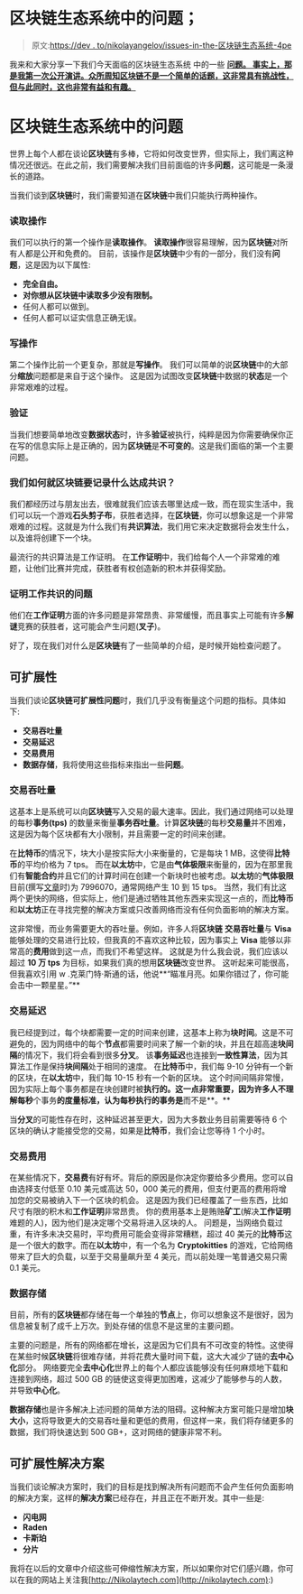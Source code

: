 # 区块链生态系统中的问题；

> 原文:[https://dev . to/nikolayangelov/issues-in-the-区块链生态系统-4pe](https://dev.to/nikolayangelov/issues-in-the-blockchain-ecosystem-4pe)

我来和大家分享一下我们今天面临的区块链生态系统 中的一些 **[问题。
事实上，那是我第一次公开演讲。众所周知**区块链**不是一个简单的话题，这非常具有挑战性，但与此同时，这也非常有益和有趣。](http://nikolaytech.com/blockchain-ecosystem-issues/)**

# 区块链生态系统中的问题

世界上每个人都在谈论**区块链**有多棒，它将如何改变世界，但实际上，我们离这种情况还很远。在此之前，我们需要解决我们目前面临的许多**问题**，这可能是一条漫长的道路。

当我们谈到**区块链**时，我们需要知道在**区块链**中我们只能执行两种操作。

### 读取操作

我们可以执行的第一个操作是**读取操作**。
**读取操作**很容易理解，因为**区块链**对所有人都是公开和免费的。
目前，该操作是**区块链**中少有的一部分，我们没有**问题**，这是因为以下属性:

*   **完全自由。**
*   **对你想从区块链中读取多少没有限制。**
*   任何人都可以做到。
*   任何人都可以证实信息正确无误。

### 写操作

第二个操作比前一个更复杂，那就是**写操作**。
我们可以简单的说**区块链**中的大部分**缩放**问题都是来自于这个操作。
这是因为试图改变**区块链**中数据的**状态**是一个非常艰难的过程。

### 验证

当我们想要简单地改变**数据状态**时，许多**验证**被执行，纯粹是因为你需要确保你正在写的信息实际上是正确的，因为**区块链**是**不可变的**。这是我们面临的第一个主要问题。

### 我们如何就区块链要记录什么达成共识？

我们都经历过与朋友出去，很难就我们应该去哪里达成一致，而在现实生活中，我们可以玩一个游戏**石头剪子布**，获胜者选择，在**区块链**，你可以想象这是一个非常艰难的过程。这就是为什么我们有**共识算法**，我们用它来决定数据将会发生什么，以及谁将创建下一个块。

最流行的共识算法是工作证明。
在**工作证明**中，我们给每个人一个非常难的难题，让他们比赛并完成，获胜者有权创造新的积木并获得奖励。

### 证明工作共识的问题

他们在**工作证明**方面的许多问题是非常昂贵、非常缓慢，而且事实上可能有许多**解谜**竞赛的获胜者，这可能会产生问题(**叉子**)。

好了，现在我们对什么是**区块链**有了一些简单的介绍，是时候开始检查问题了。

## 可扩展性

当我们谈论**区块链可扩展性问题**时，我们几乎没有衡量这个问题的指标。具体如下:

*   **交易吞吐量**
*   **交易延迟**
*   **交易费用**
*   **数据存储**，我将使用这些指标来指出一些**问题**。

### 交易吞吐量

这基本上是系统可以向**区块链**写入交易的最大速率。因此，我们通过网络可以处理的每秒**事务(tps)** 的数量来衡量**事务吞吐量**。计算**区块链**的每秒**交易量**并不困难，这是因为每个区块都有大小限制，并且需要一定的时间来创建。

在**比特币**的情况下，块大小是按实际大小来衡量的，它是每块 1 MB，这使得**比特币**的平均价格为 7 tps。
而在**以太坊**中，它是由**气体极限**来衡量的，因为在那里我们有**智能合约**并且它们的计算时间在创建一个新块时也被考虑。**以太坊**的**气体极限**目前(撰写[文章](http://nikolaytech.com/blockchain-ecosystem-issues/)时)为 7996070，通常网络产生 10 到 15 tps。
当然，我们有比这两个更快的网络，但实际上，他们是通过牺牲其他东西来实现这一点的，而**比特币**和**以太坊**正在寻找完整的解决方案或只改善网络而没有任何负面影响的解决方案。

这非常慢，而业务需要更大的吞吐量。例如，许多人将**区块链** **交易吞吐量**与 **Visa** 能够处理的交易进行比较，但我真的不喜欢这种比较，因为事实上 **Visa** 能够以非常高的**费用**做到这一点，而我们不希望这样。
这就是为什么我会说，我们应该以超过 **10 万 tps** 为目标，如果我们真的想用**区块链**改变世界。
这听起来可能很高，但我喜欢引用 w .克莱门特·斯通的话，他说**“瞄准月亮。如果你错过了，你可能会击中一颗星星。”**

### 交易延迟

我已经提到过，每个块都需要一定的时间来创建，这基本上称为**块时间**。这是不可避免的，因为网络中的每个**节点**都需要时间来了解一个新的块，并且在超高速**块间隔**的情况下，我们将会看到很多**分叉**。
该**事务延迟**也连接到**一致性算法**，因为其算法工作是保持**块间隔**处于相同的速度。
在**比特币**中，我们每 9-10 分钟有一个新的区块，在**以太坊**中，我们每 10-15 秒有一个新的区块。
这个时间间隔非常慢，因为实际上每个事务都是在块创建时被**执行的。这一点非常重要，因为许多人不理解每秒**个事务**的度量标准，认为每秒执行的事务是**而不是**。**

当**分叉**的可能性存在时，这种延迟甚至更大，因为大多数业务目前需要等待 6 个区块的确认才能接受您的交易，如果是**比特币**，我们会让您等待 1 个小时。

### 交易费用

在某些情况下，**交易费**有好有坏。背后的原因是你决定你要给多少费用。您可以自由选择支付低至 0.10 美元或高达 50，000 美元的费用，但支付更高的费用将增加您的交易被纳入下一个区块的机会。
这是因为我们已经覆盖了一些东西，比如尺寸有限的积木和**工作证明**非常昂贵。
你的费用基本上是贿赂**矿工**(解决**工作证明**难题的人)，因为他们是决定哪个交易将进入区块的人。
问题是，当网络负载过重，有许多未决交易时，平均费用可能会变得非常糟糕，超过 40 美元的**比特币**这是一个很大的数字。而在**以太坊**中，有一个名为 **Cryptokitties** 的游戏，它给网络带来了巨大的负载，以至于交易量飙升至 4 美元，而以前处理一笔普通交易只需 0.1 美元。

### 数据存储

目前，所有的**区块链**都存储在每一个单独的**节点**上，你可以想象这不是很好，因为信息被复制了成千上万次。到处存储的信息不是这里的主要问题。

主要的问题是，所有的网络都在增长，这是因为它们具有不可改变的特性。这使得在某些时候**区块链**将很难存储，并将花费大量时间下载，这大大减少了链的**去中心化**部分。
网络要完全**去中心化**世界上的每个人都应该能够没有任何麻烦地下载和连接到网络，超过 500 GB 的链使这变得更加困难，这减少了能够参与的人数，并导致**中心化**。

**数据存储**也是许多解决上述问题的简单方法的阻碍。这种解决方案可能只是增加**块大小**，这将导致更大的交易吞吐量和更低的费用，但这样一来，我们将存储更多的数据，我们将快速达到 500 GB+，这对网络的健康非常不利。

## 可扩展性解决方案

当我们谈论解决方案时，我们的目标是找到解决所有问题而不会产生任何负面影响的解决方案，这样的**解决方案**已经存在，并且正在不断开发。其中一些是:

*   **闪电网**
*   **Raden**
*   **卡斯珀**
*   **分片**

我将在以后的文章中介绍这些可伸缩性解决方案，所以如果你对它们感兴趣，你可以在我的网站上关注我[http://Nikolaytech.com](http://nikolaytech.com):)